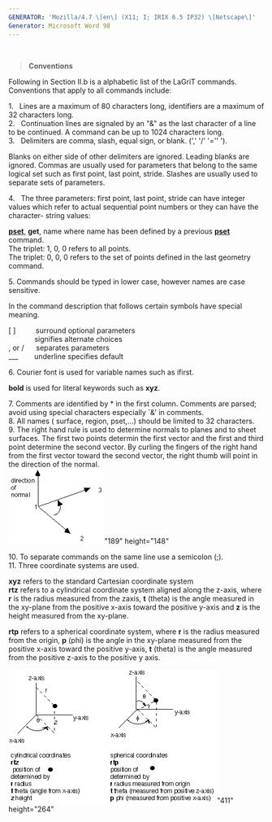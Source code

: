 ```yaml
---
GENERATOR: 'Mozilla/4.7 \[en\] (X11; I; IRIX 6.5 IP32) \[Netscape\]'
Generator: Microsoft Word 98
---
```


 

> **Conventions**

Following in Section II.b is a alphabetic list of the LaGriT commands.
Conventions that apply to all commands include:

1.   Lines are a maximum of 80 characters long, identifiers are a
maximum of 32 characters long.\
2.   Continuation lines are signaled by an "&" as the last character of
a line to be continued. A command can be up to 1024 characters long.\
3.   Delimiters are comma, slash, equal sign, or blank. (',' '/' '=''
').

Blanks on either side of other delimiters are ignored. Leading blanks
are ignored. Commas are usually used for parameters that belong to the
same logical set such as first point, last point, stride. Slashes are
usually used to separate sets of parameters.

4.   The three parameters: first point, last point, stride can have
integer values which refer to actual sequential point numbers or they
can have the character- string values:

**[pset](PSET.html)**, **get**, name where name has been defined by a
previous **[pset](PSET.html)** command.\
The triplet: 1, 0, 0 refers to all points.\
The triplet: 0, 0, 0 refers to the set of points defined in the last
geometry command.

5\. Commands should be typed in lower case, however names are case
sensitive.

In the command description that follows certain symbols have special
meaning.

\[ \]          surround optional parameters\
             signifies alternate choices\
, or /      separates parameters\
\_\_\_        underline specifies default

6\. Courier font is used for variable names such as ifirst.

**bold** is used for literal keywords such as **xyz**.

7\. Comments are identified by \* in the first column. Comments are
parsed; avoid using special characters especially \`&' in comments.\
8. All names ( surface, region, pset,...) should be limited to 32
characters.\
9. The right hand rule is used to determine normals to planes and to
sheet surfaces. The first two points determin the first vector and the
first and third point determine the second vector. By curling the
fingers of the right hand from the first vector toward the second
vector, the right thumb will point in the direction of the normal.\
![](Image230.gif)"189" height="148"

10\. To separate commands on the same line use a semicolon (;).\
11. Three coordinate systems are used.

**xyz** refers to the standard Cartesian coordinate system\
**rtz** refers to a cylindrical coordinate system aligned along the
z-axis, where **r** is the radius measured from the zaxis, **t** (theta)
is the angle measured in the xy-plane from the positive x-axis toward
the positive y-axis and **z** is the height measured from the xy-plane.

**rtp** refers to a spherical coordinate system, where **r** is the
radius measured from the origin, **p** (phi) is the angle in the
xy-plane measured from the positive x-axis toward the positive y-axis,
**t** (theta) is the angle measured from the positive z-axis to the
positive y axis.

![](Image231.gif)"411" height="264"
